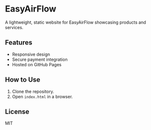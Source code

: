 # EasyAirFlow

A lightweight, static website for EasyAirFlow showcasing products and services.

## Features
- Responsive design
- Secure payment integration
- Hosted on GitHub Pages

## How to Use
1. Clone the repository.
2. Open `index.html` in a browser.

## License
MIT
